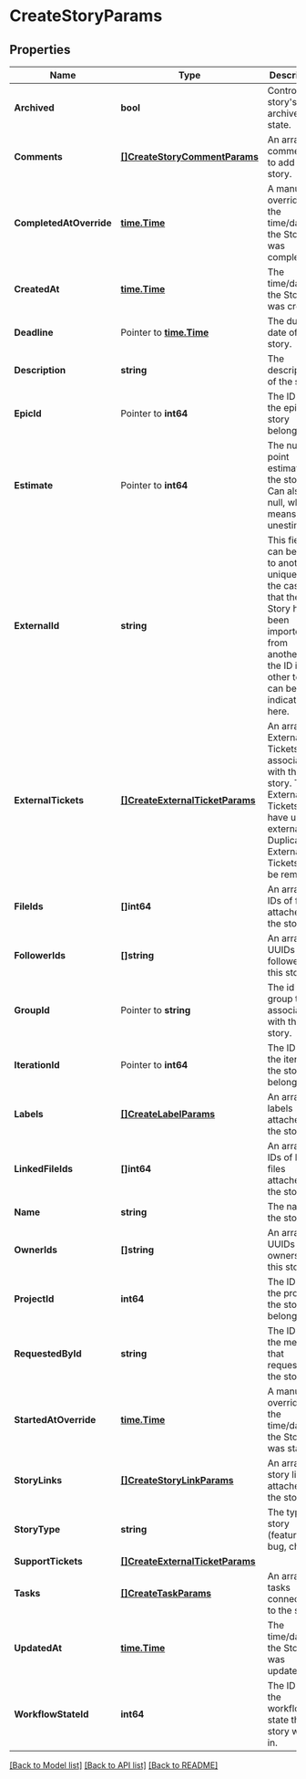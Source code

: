 # CreateStoryParams

## Properties

Name | Type | Description | Notes
------------ | ------------- | ------------- | -------------
**Archived** | **bool** | Controls the story&#39;s archived state. | [optional] 
**Comments** | [**[]CreateStoryCommentParams**](CreateStoryCommentParams.md) | An array of comments to add to the story. | [optional] 
**CompletedAtOverride** | [**time.Time**](time.Time.md) | A manual override for the time/date the Story was completed. | [optional] 
**CreatedAt** | [**time.Time**](time.Time.md) | The time/date the Story was created. | [optional] 
**Deadline** | Pointer to [**time.Time**](time.Time.md) | The due date of the story. | [optional] 
**Description** | **string** | The description of the story. | [optional] 
**EpicId** | Pointer to **int64** | The ID of the epic the story belongs to. | [optional] 
**Estimate** | Pointer to **int64** | The numeric point estimate of the story. Can also be null, which means unestimated. | [optional] 
**ExternalId** | **string** | This field can be set to another unique ID. In the case that the Story has been imported from another tool, the ID in the other tool can be indicated here. | [optional] 
**ExternalTickets** | [**[]CreateExternalTicketParams**](CreateExternalTicketParams.md) | An array of External Tickets associated with this story. These External Tickets must have unquie external id. Duplicated External Tickets will be removed. | [optional] 
**FileIds** | **[]int64** | An array of IDs of files attached to the story. | [optional] 
**FollowerIds** | **[]string** | An array of UUIDs of the followers of this story. | [optional] 
**GroupId** | Pointer to **string** | The id of the group to associate with this story. | [optional] 
**IterationId** | Pointer to **int64** | The ID of the iteration the story belongs to. | [optional] 
**Labels** | [**[]CreateLabelParams**](CreateLabelParams.md) | An array of labels attached to the story. | [optional] 
**LinkedFileIds** | **[]int64** | An array of IDs of linked files attached to the story. | [optional] 
**Name** | **string** | The name of the story. | 
**OwnerIds** | **[]string** | An array of UUIDs of the owners of this story. | [optional] 
**ProjectId** | **int64** | The ID of the project the story belongs to. | 
**RequestedById** | **string** | The ID of the member that requested the story. | [optional] 
**StartedAtOverride** | [**time.Time**](time.Time.md) | A manual override for the time/date the Story was started. | [optional] 
**StoryLinks** | [**[]CreateStoryLinkParams**](CreateStoryLinkParams.md) | An array of story links attached to the story. | [optional] 
**StoryType** | **string** | The type of story (feature, bug, chore). | [optional] 
**SupportTickets** | [**[]CreateExternalTicketParams**](CreateExternalTicketParams.md) |  | [optional] 
**Tasks** | [**[]CreateTaskParams**](CreateTaskParams.md) | An array of tasks connected to the story. | [optional] 
**UpdatedAt** | [**time.Time**](time.Time.md) | The time/date the Story was updated. | [optional] 
**WorkflowStateId** | **int64** | The ID of the workflow state the story will be in. | [optional] 

[[Back to Model list]](../README.md#documentation-for-models) [[Back to API list]](../README.md#documentation-for-api-endpoints) [[Back to README]](../README.md)


